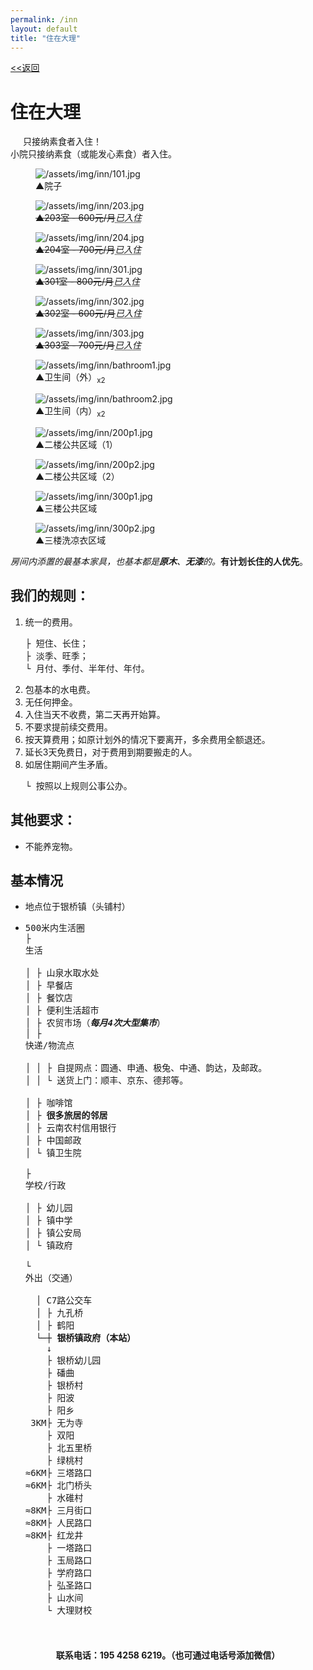 ```yaml
---
permalink: /inn
layout: default
title: "住在大理"
---
```


<div class="font-size: 12pt;"><a href="/about">&lt;&lt;返回</a></div>

# 住在大理

<div class="balloon">
  <div class="balloon-header">
    <img class="balloon-icon" src="https://gcore.jsdelivr.net/gh/budaipro/assets/img/ico/bulb_16.png" width="16" height="16">
    <span class="balloon-title">只接纳素食者入住！</span>
  </div>
  <div>小院只接纳<span>素食（或能发心素食）者</span>入住。</div>
</div>

<div class="flex-figure innpic">
  <figure class="figure">
    <img src="https://gcore.jsdelivr.net/gh/budaipro/assets/img/inn/101.jpg" alt="/assets/img/inn/101.jpg">
    <figcaption><span class="arrow">▲</span>院子</figcaption>
  </figure>
  <figure class="figure sold">
    <img src="https://gcore.jsdelivr.net/gh/budaipro/assets/img/inn/203.jpg" alt="/assets/img/inn/203.jpg">
    <figcaption><del><span class="arrow">▲</span>203室 - 600元/月</del><em><abbr title="长期">已入住</abbr></em></figcaption>
  </figure>
  <figure class="figure sold">
    <img src="https://gcore.jsdelivr.net/gh/budaipro/assets/img/inn/204.jpg" alt="/assets/img/inn/204.jpg">
    <figcaption><del><span class="arrow">▲</span>204室 - 700元/月</del><em><abbr title="长期">已入住</abbr></em></figcaption>
  </figure>
  <figure class="figure sold">
    <img src="https://gcore.jsdelivr.net/gh/budaipro/assets/img/inn/301.jpg" alt="/assets/img/inn/301.jpg">
    <figcaption><del><span class="arrow">▲</span>301室 - 800元/月</del><em><abbr title="长期">已入住</abbr></em></figcaption>
  </figure>
  <figure class="figure sold">
    <img src="https://gcore.jsdelivr.net/gh/budaipro/assets/img/inn/302.jpg" alt="/assets/img/inn/302.jpg">
    <figcaption><del><span class="arrow">▲</span>302室 - 600元/月</del><em><abbr title="大约至6月中旬">已入住</abbr></em></figcaption>
  </figure>
  <figure class="figure sold">
    <img src="https://gcore.jsdelivr.net/gh/budaipro/assets/img/inn/303.jpg" alt="/assets/img/inn/303.jpg">
    <figcaption><del><span class="arrow">▲</span>303室 - 700元/月</del><em><abbr title="大约至6月中旬">已入住</abbr></em></figcaption>
  </figure>
  <figure class="figure">
    <img src="https://gcore.jsdelivr.net/gh/budaipro/assets/img/inn/bathroom1.jpg" alt="/assets/img/inn/bathroom1.jpg">
    <figcaption><span class="arrow">▲</span>卫生间（外）<sub>x2</sub></figcaption>
  </figure>
  <figure class="figure">
    <img src="https://gcore.jsdelivr.net/gh/budaipro/assets/img/inn/bathroom2.jpg" alt="/assets/img/inn/bathroom2.jpg">
    <figcaption><span class="arrow">▲</span>卫生间（内）<sub>x2</sub></figcaption>
  </figure>
  <figure class="figure">
    <img src="https://gcore.jsdelivr.net/gh/budaipro/assets/img/inn/200p1.jpg" alt="/assets/img/inn/200p1.jpg">
    <figcaption><span class="arrow">▲</span>二楼公共区域（1）</figcaption>
  </figure>
  <figure class="figure">
    <img src="https://gcore.jsdelivr.net/gh/budaipro/assets/img/inn/200p2.jpg" alt="/assets/img/inn/200p2.jpg">
    <figcaption><span class="arrow">▲</span>二楼公共区域（2）</figcaption>
  </figure>
  <figure class="figure">
    <img src="https://gcore.jsdelivr.net/gh/budaipro/assets/img/inn/300p1.jpg" alt="/assets/img/inn/300p1.jpg">
    <figcaption><span class="arrow">▲</span>三楼公共区域</figcaption>
  </figure>
  <figure class="figure">
    <img src="https://gcore.jsdelivr.net/gh/budaipro/assets/img/inn/300p2.jpg" alt="/assets/img/inn/300p2.jpg">
    <figcaption><span class="arrow">▲</span>三楼洗凉衣区域</figcaption>
  </figure>
</div>

<p><em>房间内添置的最基本家具，也基本都是<b>原木</b>、<b>无漆</b>的。</em><b><strong>有计划</strong>长住的人优先</b>。</p>

## 我们的规则：

<ol>
<li><span class="bottomborder2px-red">统一的费用</span>。<pre>
├ 短住、长住；
├ 淡季、旺季；
└ 月付、季付、半年付、年付。</pre></li>
<li><span class="bottomborder2px-red">包基本的水电费</span>。</li>
<li><span class="bottomborder2px-red">无任何押金</span>。</li>
<li><span class="bottomborder2px-red">入住当天不收费</span>，第二天再开始算。</li>
<li><span class="bottomborder2px-red">不要求提前续交费用</span>。</li>
<li><span class="bottomborder2px-red">按天算费用</span>；如原计划外的情况下要离开，多余费用全额退还。</li>
<li><span class="bottomborder2px-red">延长3天免费日</span>，对于费用到期要搬走的人。</li>
<li>如居住期间产生矛盾。<pre>
└ 按照以上规则公事公办。</pre></li>
</ol>

## 其他要求：

* 不能养宠物。

## 基本情况

<ul>
  <li>地点位于银桥镇（头铺村）</li>
  <li><pre>500米内生活圈
├ <div class="collapse"><span class="collapse-toggler" data-toggle="collapse">生活</span><div class="collapse-body">
│ ├ 山泉水取水处
│ ├ 早餐店
│ ├ 餐饮店
│ ├ 便利生活超市
│ ├ 农贸市场（<em><strong>每月4次大型集市</strong></em>）
│ ├ <div class="collapse"><span class="collapse-toggler" data-toggle="collapse">快递/物流点</span><div class="collapse-body">
│ │ ├ 自提网点：圆通、申通、极兔、中通、韵达，及邮政。
│ │ └ 送货上门：顺丰、京东、德邦等。</div></div>
│ ├ 咖啡馆
│ ├ <b>很多旅居的邻居</b>
│ ├ 云南农村信用银行
│ ├ 中国邮政
│ └ 镇卫生院</div></div>
├ <div class="collapse"><span class="collapse-toggler" data-toggle="collapse">学校/行政</span><div class="collapse-body">
│ ├ 幼儿园
│ ├ 镇中学
│ ├ 镇公安局
│ └ 镇政府</div></div>
└ <div class="collapse"><span class="collapse-toggler" data-toggle="collapse">外出（交通）</span><div class="collapse-body">
  │ C7路公交车
  │ ├ 九孔桥
  │ ├ 鹤阳
  └─┼ <b>银桥镇政府（本站）</b>
    ↓
    ├ 银桥幼儿园
    ├ 磻曲
    ├ 银桥村
    ├ 阳波
    ├ 阳乡
 3KM├ 无为寺
    ├ 双阳
    ├ 北五里桥
    ├ 绿桃村
≈6KM├ 三塔路口
≈6KM├ 北门桥头
    ├ 水碓村
≈8KM├ 三月街口
≈8KM├ 人民路口
≈8KM├ 红龙井
    ├ 一塔路口
    ├ 玉局路口
    ├ 学府路口
    ├ 弘圣路口
    ├ 山水间
    └ 大理财校</div></div>
  </pre></li>
</ul>

<script>    
  window.addEventListener('load', function() {
    document.querySelectorAll('.collapse')
      .forEach(function(collapse) {
        var toggler = collapse.querySelector('.collapse-toggler');
        var body = collapse.querySelector('.collapse-body');
        
        toggler.onclick = function() {
          toggler.classList.toggle('active');
          body.classList.toggle('active');
        };
      });
  }, false);
</script>
  
<div style="margin: 20px 0; font-weight: bold; text-align: center;">联系电话：195 4258 6219。（也可通过电话号添加微信）</div>
